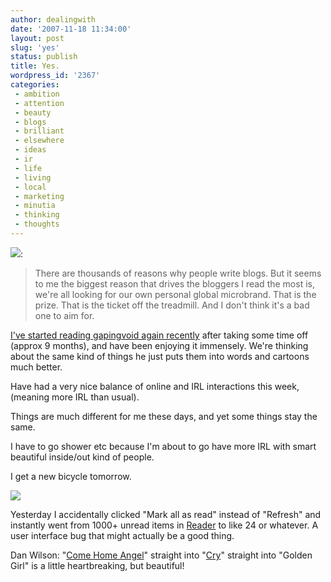 ```yaml
---
author: dealingwith
date: '2007-11-18 11:34:00'
layout: post
slug: 'yes'
status: publish
title: Yes.
wordpress_id: '2367'
categories:
 - ambition
 - attention
 - beauty
 - blogs
 - brilliant
 - elsewhere
 - ideas
 - ir
 - life
 - living
 - local
 - marketing
 - minutia
 - thinking
 - thoughts
---
```


[![][1]][2]:

> There are thousands of reasons why people write blogs. But it seems to me
the biggest reason that drives the bloggers I read the most is, we're all
looking for our own personal global microbrand. That is the prize. That is the
ticket off the treadmill. And I don't think it's a bad one to aim for.

[I've started reading gapingvoid again recently][2] after taking some time off
(approx 9 months), and have been enjoying it immensely. We're thinking about
the same kind of things he just puts them into words and cartoons much better.

Have had a very nice balance of online and IRL interactions this week,
(meaning more IRL than usual).

Things are much different for me these days, and yet some things stay the
same.

I have to go shower etc because I'm about to go have more IRL with smart
beautiful inside/out kind of people.

I get a new bicycle tomorrow.

![][3]

Yesterday I accidentally clicked "Mark all as read" instead of "Refresh" and
instantly went from 1000+ unread items in [Reader][4] to like 24 or whatever.
A user interface bug that might actually be a good thing.

Dan Wilson: "[Come Home Angel][5]" straight into "[Cry][6]" straight into
"Golden Girl" is a little heartbreaking, but beautiful!

   [1]: http://daniel.iaspiretonothing.com/blog/files/2007/11/0711globalmicrosobrand.jpg

   [2]: http://www.gapingvoid.com/Moveable_Type/archives/004339.html

   [3]: http://daniel.iaspiretonothing.com/blog/files/2007/11/Clipboard01.jpg

   [4]: http://www.google.com/reader/

   [5]: http://www.songmeanings.net/lyric.php?lid=3530822107858689547

   [6]: http://www.songmeanings.net/lyric.php?lid=3530822107858685044


